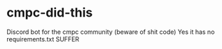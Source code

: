 # cmpc-did-this
Discord bot for the cmpc community (beware of shit code)
Yes it has no requirements.txt SUFFER
